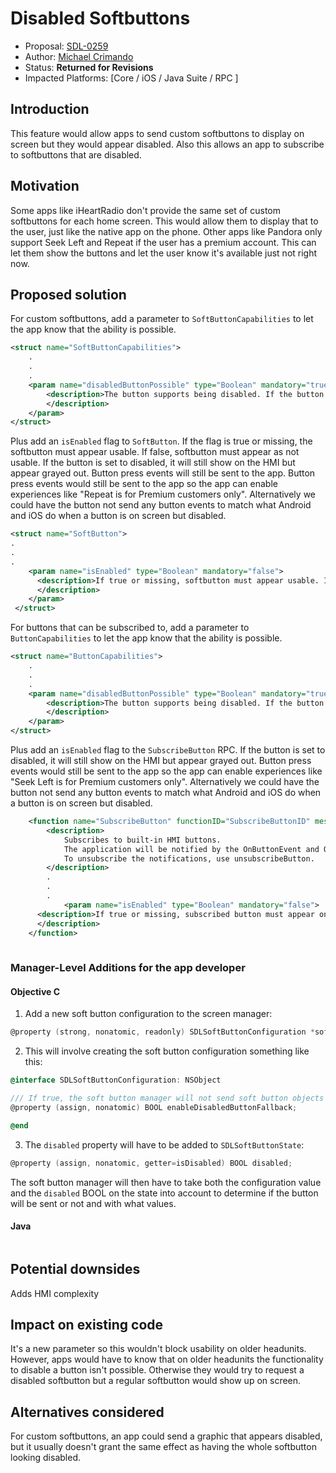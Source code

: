 
# Disabled Softbuttons

* Proposal: [SDL-0259](0259-DisabledSoftbuttons.md)
* Author: [Michael Crimando](https://github.com/MichaelCrimando)
* Status: **Returned for Revisions**
* Impacted Platforms: [Core / iOS / Java Suite / RPC ]

## Introduction

This feature would allow apps to send custom softbuttons to display on screen but they would appear disabled.
Also this allows an app to subscribe to softbuttons that are disabled.

## Motivation
Some apps like iHeartRadio don't provide the same set of custom softbuttons for each home screen.
This would allow them to display that to the user, just like the native app on the phone.  Other apps like Pandora only support Seek Left and Repeat if the user has a premium account. This can let them show the buttons and let the user know it's available just not right now.

## Proposed solution

For custom softbuttons, add a parameter to `SoftButtonCapabilities` to let the app know that the ability is possible.
```xml
<struct name="SoftButtonCapabilities">
    .
    .
    .
    <param name="disabledButtonPossible" type="Boolean" mandatory="true">
        <description>The button supports being disabled. If the button is set to disabled, it will still show on the HMI but appear grayed out.
        </description>
    </param>
</struct>
```

Plus add an `isEnabled` flag to `SoftButton`. If the flag is true or missing, the softbutton must appear usable. If false, softbutton must appear as not usable. If the button is set to disabled, it will still show on the HMI but appear grayed out. Button press events will still be sent to the app.  Button press events would still be sent to the app so the app can enable experiences like "Repeat is for Premium customers only". Alternatively we could have the button not send any button events to match what Android and iOS do when a button is on screen but disabled.
```xml
<struct name="SoftButton">
.
.
.
    <param name="isEnabled" type="Boolean" mandatory="false">
      <description>If true or missing, softbutton must appear usable. If false, softbutton must appear as not usable.
      </description>
    </param>
 </struct>
```

For buttons that can be subscribed to, add a parameter to `ButtonCapabilities` to let the app know that the ability is possible.
```xml
<struct name="ButtonCapabilities">
    .
    .
    .
    <param name="disabledButtonPossible" type="Boolean" mandatory="true">
        <description>The button supports being disabled. If the button is set to disabled, it will still show on the HMI but appear grayed out.
        </description>
    </param>
</struct>

```

Plus add an `isEnabled` flag to the `SubscribeButton` RPC.  If the button is set to disabled, it will still show on the HMI but appear grayed out. Button press events would still be sent to the app so the app can enable experiences like "Seek Left is for Premium customers only". Alternatively we could have the button not send any button events to match what Android and iOS do when a button is on screen but disabled.

```xml
    <function name="SubscribeButton" functionID="SubscribeButtonID" messagetype="request" since="1.0">
        <description>
            Subscribes to built-in HMI buttons.
            The application will be notified by the OnButtonEvent and OnButtonPress.
            To unsubscribe the notifications, use unsubscribeButton.
        </description>
        .
        .
        .
            <param name="isEnabled" type="Boolean" mandatory="false">
      <description>If true or missing, subscribed button must appear on screen (if applicable) and usable. If false, softbutton must appear on screen (if applicable) and not usable.  Button press events will still be sent to the app.
      </description>
    </function>
    
```

### Manager-Level Additions for the app developer

#### Objective C
1. Add a new soft button configuration to the screen manager:

```ObjectiveC
@property (strong, nonatomic, readonly) SDLSoftButtonConfiguration *softButtonConfiguration;
```

2. This will involve creating the soft button configuration something like this:

```ObjectiveC
@interface SDLSoftButtonConfiguration: NSObject

/// If true, the soft button manager will not send soft button objects with isEnabled=false if on head units that don't support disabled soft buttons. If false, the soft buttons will be sent anyway but will appear enabled on the head unit. Defaults to true.
@property (assign, nonatomic) BOOL enableDisabledButtonFallback;

@end
```


3. The `disabled` property will have to be added to `SDLSoftButtonState`:

```ObjectiveC
@property (assign, nonatomic, getter=isDisabled) BOOL disabled;
```

The soft button manager will then have to take both the configuration value and the `disabled` BOOL on the state into account to determine if the button will be sent or not and with what values.


#### Java
```Java

```

## Potential downsides

Adds HMI complexity

## Impact on existing code

It's a new parameter so this wouldn't block usability on older headunits. However, apps would have to know that on older headunits the functionality to disable a button isn't possible. Otherwise they would try to request a disabled softbutton but a regular softbutton would show up on screen.

## Alternatives considered

For custom softbuttons, an app could send a graphic that appears disabled, but it usually doesn't grant the same effect as having the whole softbutton looking disabled.
